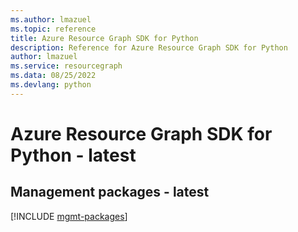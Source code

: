 ```yaml
---
ms.author: lmazuel
ms.topic: reference
title: Azure Resource Graph SDK for Python
description: Reference for Azure Resource Graph SDK for Python
author: lmazuel
ms.service: resourcegraph
ms.data: 08/25/2022
ms.devlang: python
---
```

# Azure Resource Graph SDK for Python - latest

## Management packages - latest
[!INCLUDE [mgmt-packages](resource-graph-mgmt-index.md)]
